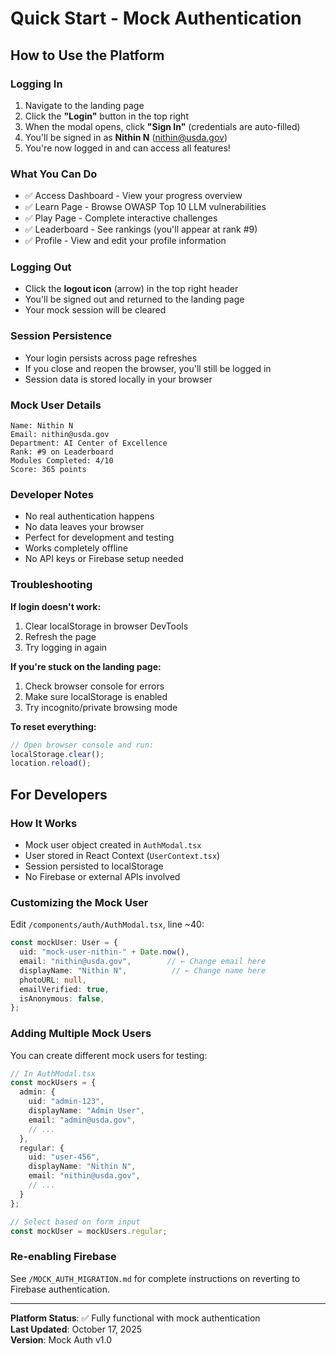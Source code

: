 # Quick Start - Mock Authentication

## How to Use the Platform

### Logging In
1. Navigate to the landing page
2. Click the **"Login"** button in the top right
3. When the modal opens, click **"Sign In"** (credentials are auto-filled)
4. You'll be signed in as **Nithin N** (nithin@usda.gov)
5. You're now logged in and can access all features!

### What You Can Do
- ✅ Access Dashboard - View your progress overview
- ✅ Learn Page - Browse OWASP Top 10 LLM vulnerabilities
- ✅ Play Page - Complete interactive challenges
- ✅ Leaderboard - See rankings (you'll appear at rank #9)
- ✅ Profile - View and edit your profile information

### Logging Out
- Click the **logout icon** (arrow) in the top right header
- You'll be signed out and returned to the landing page
- Your mock session will be cleared

### Session Persistence
- Your login persists across page refreshes
- If you close and reopen the browser, you'll still be logged in
- Session data is stored locally in your browser

### Mock User Details
```
Name: Nithin N
Email: nithin@usda.gov
Department: AI Center of Excellence
Rank: #9 on Leaderboard
Modules Completed: 4/10
Score: 365 points
```

### Developer Notes
- No real authentication happens
- No data leaves your browser
- Perfect for development and testing
- Works completely offline
- No API keys or Firebase setup needed

### Troubleshooting

**If login doesn't work:**
1. Clear localStorage in browser DevTools
2. Refresh the page
3. Try logging in again

**If you're stuck on the landing page:**
1. Check browser console for errors
2. Make sure localStorage is enabled
3. Try incognito/private browsing mode

**To reset everything:**
```javascript
// Open browser console and run:
localStorage.clear();
location.reload();
```

## For Developers

### How It Works
- Mock user object created in `AuthModal.tsx`
- User stored in React Context (`UserContext.tsx`)
- Session persisted to localStorage
- No Firebase or external APIs involved

### Customizing the Mock User
Edit `/components/auth/AuthModal.tsx`, line ~40:

```typescript
const mockUser: User = {
  uid: "mock-user-nithin-" + Date.now(),
  email: "nithin@usda.gov",        // ← Change email here
  displayName: "Nithin N",          // ← Change name here
  photoURL: null,
  emailVerified: true,
  isAnonymous: false,
};
```

### Adding Multiple Mock Users
You can create different mock users for testing:

```typescript
// In AuthModal.tsx
const mockUsers = {
  admin: {
    uid: "admin-123",
    displayName: "Admin User",
    email: "admin@usda.gov",
    // ...
  },
  regular: {
    uid: "user-456",
    displayName: "Nithin N",
    email: "nithin@usda.gov",
    // ...
  }
};

// Select based on form input
const mockUser = mockUsers.regular;
```

### Re-enabling Firebase
See `/MOCK_AUTH_MIGRATION.md` for complete instructions on reverting to Firebase authentication.

---

**Platform Status**: ✅ Fully functional with mock authentication  
**Last Updated**: October 17, 2025  
**Version**: Mock Auth v1.0
